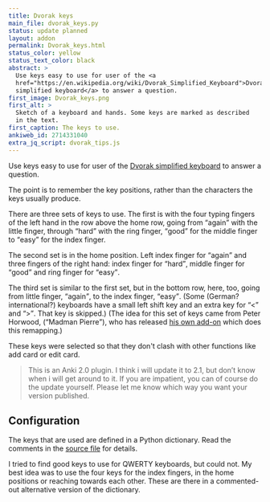 ```yaml
---
title: Dvorak keys
main_file: dvorak_keys.py
status: update planned
layout: addon
permalink: Dvorak_keys.html
status_color: yellow
status_text_color: black
abstract: >
  Use keys easy to use for user of the <a
  href="https://en.wikipedia.org/wiki/Dvorak_Simplified_Keyboard">Dvorak
  simplified keyboard</a> to answer a question.
first_image: Dvorak_keys.png
first_alt: >
  Sketch of a keyboard and hands. Some keys are marked as described
  in the text.
first_caption: The keys to use.
ankiweb_id: 2714331040
extra_jq_script: dvorak_tips.js
---
```

Use keys easy to use for user of the <a
href="http://en.wikipedia.org/wiki/Dvorak_Simplified_Keyboard">Dvorak
simplified keyboard</a> to answer a question.

The point is to remember the key positions, rather than the characters
the keys usually produce.

There are three sets of keys to use. The first is with the four typing
fingers of the left hand in the row above the home row, going from
<q>again</q> with the <span class="qtbase pinky">little finger</span>,
through <q>hard</q> with the ring finger, <q>good</q> for the middle finger to
<q>easy</q> for the index finger.

The second set is in the home position. Left index finger for <q>again</q>
and three fingers of the right hand: index finger for <q>hard</q>, middle
finger for <q>good</q> and ring finger for <q>easy</q>.

The third set is similar to the first set, but in the bottom row,
here, too, going from <span class="qtbase pinky">little finger</span>,
<q>again</q>, to the index finger, <q>easy</q>. (Some (German? international?)
keyboards have a small left shift key and an extra key for <q>&lt;</q> and
<q>&gt;</q>. That key is skipped.) (The idea for this set of keys came from
Peter Horwood, (<q>Madman Pierre</q>), who has released
[his own add-on](https://ankiweb.net/shared/info/3196965470) which
does this remapping.)

These keys were selected so that they don't clash with other functions
like add card or edit card.

<blockquote class="nb">This is an Anki 2.0 plugin. I think i will
update it to 2.1, but don’t know when i will get around to it. If you
are impatient, you can of course do the update yourself. Please let me
know which way you want your version published.</blockquote>

## Configuration

The keys that are used are defined in a Python dictionary. Read the
comments in the
[source file](https://github.com/ospalh/anki-addons/blob/master/dvorak_keys.py)
for details.

I tried to find good keys to use for QWERTY keyboards, but
could not. My best idea was to use the four keys for the index fingers,
in the home positions or reaching towards each other. These are there
in a commented-out alternative version of the dictionary.
